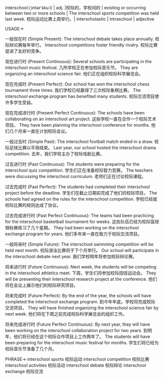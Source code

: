 interschool:/ˌɪntərˈskuːl/ | adj. |校际的，学校间的 | existing or occurring between two or more schools |  The interschool sports competition was held last week. 校际运动比赛上周举行。| interscholastic | intraschool | adjective

USAGE->

一般现在时 (Simple Present):
The interschool debate takes place annually. 校际辩论赛每年举行。
Interschool competitions foster friendly rivalry. 校际比赛促进了友好的竞争。

现在进行时 (Present Continuous):
Several schools are participating in the interschool music festival. 几所学校正在参加校际音乐节。
They are organizing an interschool science fair. 他们正在组织校际科学展览会。

现在完成时 (Present Perfect):
Our school has won the interschool chess tournament three times.  我们学校已经赢得了三次校际象棋比赛。
The interschool exchange program has benefited many students. 校际交流项目使许多学生受益。

现在完成进行时 (Present Perfect Continuous):
The schools have been collaborating on an interschool art project.  这些学校一直在合作一个校际艺术项目。
They have been planning the interschool conference for months.  他们几个月来一直在计划校际会议。

一般过去时 (Simple Past):
The interschool football match ended in a draw. 校际足球比赛以平局结束。
Last year, our school hosted the interschool drama competition. 去年，我们学校主办了校际戏剧比赛。

过去进行时 (Past Continuous):
The students were preparing for the interschool quiz competition. 学生们正在准备校际智力竞赛。
The teachers were discussing the interschool curriculum. 老师们正在讨论校际课程。

过去完成时 (Past Perfect):
The students had completed their interschool project before the deadline. 学生们在截止日期前完成了他们的校际项目。
The schools had agreed on the rules for the interschool competition. 学校已经就校际比赛的规则达成了协议。

过去完成进行时 (Past Perfect Continuous):
The teams had been practicing for the interschool basketball tournament for weeks.  这些队伍已经为校际篮球锦标赛练习了几个星期。
They had been working on the interschool exchange program for years.  他们多年来一直在致力于校际交流项目。

一般将来时 (Simple Future):
The interschool swimming competition will be held next month. 校际游泳比赛将于下个月举行。
Our school will participate in the interschool debate next year.  我们学校明年将参加校际辩论赛。

将来进行时 (Future Continuous):
Next week, the students will be competing in the interschool athletics meet. 下周，学生们将参加校际田径运动会。
They will be presenting their interschool research project at the conference. 他们将在会议上展示他们的校际研究项目。

将来完成时 (Future Perfect):
By the end of the year, the schools will have completed the interschool exchange program. 到今年年底，学校将完成校际交流项目。
They will have finished organizing the interschool science fair by next week.  他们将在下周之前完成校际科学展览会的组织工作。

将来完成进行时 (Future Perfect Continuous):
By next year, they will have been working on the interschool collaboration project for two years. 到明年，他们将已经在这个校际合作项目上工作两年了。
The students will have been preparing for the interschool music festival for months.  学生们将已经为校际音乐节准备了几个月。


PHRASE->
interschool sports 校际运动
interschool competition 校际比赛
interschool activities 校际活动
interschool debate 校际辩论
interschool exchange 校际交流
